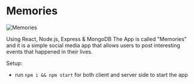 # Memories

![Memories](https://i.ibb.co/Z8Y0CJv/Screenshot-2020-10-30-at-11-10-04.png)


Using React, Node.js, Express & MongoDB  The App is called "Memories" and it is a simple social media app that allows users to post interesting events that happened in their lives.

Setup:
- run ```npm i && npm start``` for both client and server side to start the app
